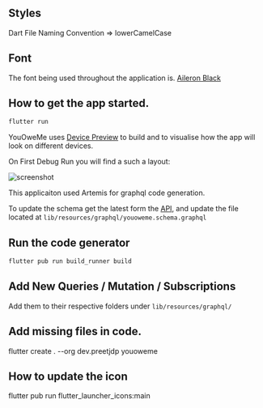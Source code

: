 ## Styles
Dart File Naming Convention => lowerCamelCase

## Font
The font being used throughout the application is.
[Aileron Black](https://open-foundry.com/fonts/aileron_black)

## How to get the app started.
```bash
flutter run
```
YouOweMe uses [Device Preview](https://pub.dev/packages/device_preview) to
build and to visualise how the app will look
on different devices.

On First Debug Run you will find a such a layout:

![screenshot](https://user-images.githubusercontent.com/27439197/76833208-efea3f00-6850-11ea-867a-231a47072f50.png)

This applicaiton used Artemis for graphql code generation.

To update the schema get the latest form the [API](https://youoweme-6c622.appspot.com/),
and update the file located at `lib/resources/graphql/youoweme.schema.graphql`

## Run the code generator
```bash
flutter pub run build_runner build
```

## Add New Queries / Mutation / Subscriptions
Add them to their respective folders under `lib/resources/graphql/`

## Add missing files in code.
flutter create . --org dev.preetjdp youoweme

## How to update the icon
flutter pub run flutter_launcher_icons:main

